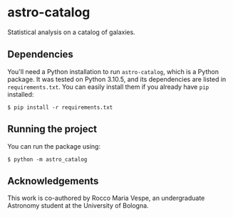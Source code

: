 # astro-catalog

Statistical analysis on a catalog of galaxies.

## Dependencies

You'll need a Python installation to run `astro-catalog`, which is a Python
package. It was tested on Python 3.10.5, and its dependencies are listed in
`requirements.txt`. You can easily install them if you already have `pip`
installed:

```
$ pip install -r requirements.txt
```

## Running the project

You can run the package using:

```
$ python -m astro_catalog
```

## Acknowledgements

This work is co-authored by Rocco Maria Vespe, an undergraduate Astronomy
student at the University of Bologna.
